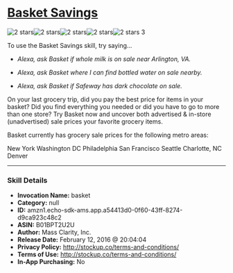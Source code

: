 # [Basket Savings](http://alexa.amazon.com/#skills/amzn1.echo-sdk-ams.app.a54413d0-0f60-43ff-8274-d9ca923c48c2)
![2 stars](../../images/ic_star_black_18dp_1x.png)![2 stars](../../images/ic_star_black_18dp_1x.png)![2 stars](../../images/ic_star_border_black_18dp_1x.png)![2 stars](../../images/ic_star_border_black_18dp_1x.png)![2 stars](../../images/ic_star_border_black_18dp_1x.png) 3

To use the Basket Savings skill, try saying...

* *Alexa, ask Basket if whole milk is on sale near Arlington, VA.*

* *Alexa, ask Basket where I can find bottled water on sale nearby.*

* *Alexa, ask Basket if Safeway has dark chocolate on sale.*

On your last grocery trip, did you pay the best price for items in your basket? Did you find everything you needed or did you have to go to more than one store? Try Basket now and uncover both advertised & in-store (unadvertised) sale prices your favorite grocery items.

Basket currently has grocery sale prices for the following metro areas:

New York
Washington DC
Philadelphia
San Francisco
Seattle
Charlotte, NC
Denver

***

### Skill Details

* **Invocation Name:** basket
* **Category:** null
* **ID:** amzn1.echo-sdk-ams.app.a54413d0-0f60-43ff-8274-d9ca923c48c2
* **ASIN:** B01BPT2U2U
* **Author:** Mass Clarity, Inc.
* **Release Date:** February 12, 2016 @ 20:04:04
* **Privacy Policy:** http://stockup.co/terms-and-conditions/
* **Terms of Use:** http://stockup.co/terms-and-conditions/
* **In-App Purchasing:** No
